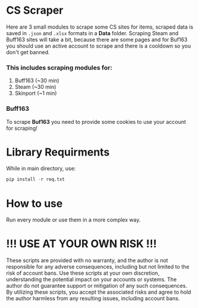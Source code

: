 
# CS Scraper
Here are 3 small modules to scrape some CS sites for items, scraped data is saved in `.json` and `.xlsx` formats in a **Data** folder.
Scraping Steam and Buff163 sites will take a bit, because there are some pages and for Buf163 you should use an active account to scrape and there is a cooldown so you don't get banned. 

### This includes scraping modules for:
1. Buff163 (~30 min)
2. Steam (~30 min)
3. Skinport (~1 min)

### Buff163
To scrape **Buf163** you need to provide some cookies to use your account for scraping!

# Library Requirments
While in main directory, use:
```python
pip install -r req.txt
```
# How to use
Run every module or use them in a more complex way.

# !!! USE AT YOUR OWN RISK !!!

These scripts are provided with no warranty, and the author is not responsible for any adverse consequences, including but not limited to the risk of account bans. Use these scripts at your own discretion, understanding the potential impact on your accounts or systems. The author do not guarantee support or mitigation of any such consequences. By utilizing these scripts, you accept the associated risks and agree to hold the author harmless from any resulting issues, including account bans.
